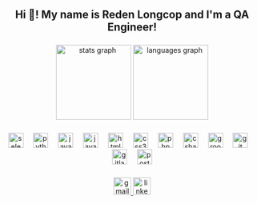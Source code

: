 <h2 align="center">Hi 👋! My name is Reden Longcop and I'm a QA Engineer!</h2>

###

<div align="center">
  <img src="https://github-readme-stats.vercel.app/api?username=Code-Me-N0t&locale=en&hide_border=false" height="150" alt="stats graph"  />
  <img src="https://github-readme-stats.vercel.app/api/top-langs?username=Code-Me-N0t&locale=en&hide_title=true&layout=compact&card_width=320&langs_count=5&theme=dracula&hide_border=false" height="150" alt="languages graph"  />
</div>

###

<div align="center">
  <img src="https://skillicons.dev/icons?i=selenium" height="30" alt="selenium logo"  />
  <img width="12" />
  <img src="https://cdn.jsdelivr.net/gh/devicons/devicon/icons/python/python-original.svg" height="30" alt="python logo"  />
  <img width="12" />
  <img src="https://skillicons.dev/icons?i=java" height="30" alt="java logo"  />
  <img width="12" />
  <img src="https://cdn.jsdelivr.net/gh/devicons/devicon/icons/javascript/javascript-original.svg" height="30" alt="javascript logo"  />
  <img width="12" />
  <img src="https://cdn.jsdelivr.net/gh/devicons/devicon/icons/html5/html5-original.svg" height="30" alt="html5 logo"  />
  <img width="12" />
  <img src="https://cdn.jsdelivr.net/gh/devicons/devicon/icons/css3/css3-original.svg" height="30" alt="css3 logo"  />
  <img width="12" />
  <img src="https://cdn.jsdelivr.net/gh/devicons/devicon/icons/php/php-original.svg" height="30" alt="php logo"  />
  <img width="12" />
  <img src="https://cdn.jsdelivr.net/gh/devicons/devicon/icons/csharp/csharp-original.svg" height="30" alt="csharp logo"  />
  <img width="12" />
  <img src="https://cdn.simpleicons.org/apachegroovy/4298B8" height="30" alt="groovy logo"  />
  <img width="12" />
  <img src="https://cdn.simpleicons.org/git/F05032" height="30" alt="git logo"  />
  <img width="12" />
  <img src="https://cdn.simpleicons.org/gitlab/FC6D26" height="30" alt="gitlab logo"  />
  <img width="12" />
  <img src="https://cdn.simpleicons.org/postman/FF6C37" height="30" alt="postman logo"  />
</div>

###

<div align="center">
  <a href="https://mail.google.com/" target="_blank">
    <img src="https://img.shields.io/static/v1?message=Gmail&logo=gmail&label=redenlongcop5@gmail.com&color=D14836&logoColor=white&labelColor=&style=for-the-badge" height="35" alt="gmail logo"  />
  </a>
  <a href="https://www.linkedin.com/in/reden-longcop-3ab750225/" target="_blank">
    <img src="https://img.shields.io/static/v1?message=LinkedIn&logo=linkedin&label=reden%20longcop&color=0077B5&logoColor=white&labelColor=&style=for-the-badge" height="35" alt="linkedin logo"  />
  </a>
</div>

###
